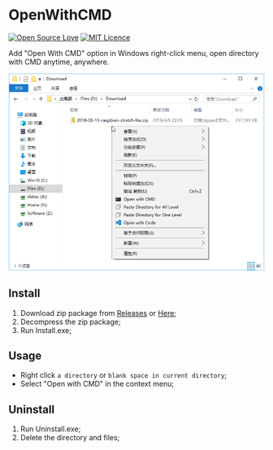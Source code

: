 # OpenWithCMD 
[![Open Source Love](https://badges.frapsoft.com/os/v2/open-source.svg?v=103)](https://github.com/ellerbrock/open-source-badge/)
[![MIT Licence](https://badges.frapsoft.com/os/mit/mit.svg?v=103)](https://opensource.org/licenses/mit-license.php)  

Add "Open With CMD" option in Windows right-click menu, open directory with CMD anytime, anywhere. 

![screenshot](https://raw.githubusercontent.com/Tyxiang/OpenWithCMD/master/screenshot.png) 

## Install
1. Download zip package from [Releases](https://github.com/Tyxiang/OpenWithCMD/releases) or [Here](http://forw.cc/download/OpenWithCMD.zip);
1. Decompress the zip package;
1. Run Install.exe;

## Usage
- Right click `a directory` or `blank space in current directory`;  
- Select "Open with CMD" in the context menu;

## Uninstall
1. Run Uninstall.exe;
1. Delete the directory and files;
